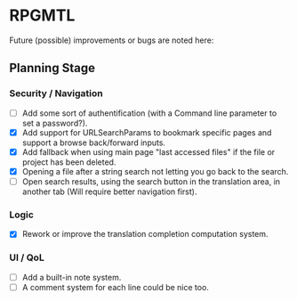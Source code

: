 # RPGMTL  
Future (possible) improvements or bugs are noted here:  
  
## Planning Stage  
  
### Security / Navigation  
- [ ] Add some sort of authentification (with a Command line parameter to set a password?).  
- [X] Add support for URLSearchParams to bookmark specific pages and support a browse back/forward inputs.  
- [x] Add fallback when using main page "last accessed files" if the file or project has been deleted.  
- [X] Opening a file after a string search not letting you go back to the search.  
- [ ] Open search results, using the search button in the translation area, in another tab (Will require better navigation first).  
  
### Logic  
  
- [x] Rework or improve the translation completion computation system.  
  
### UI / QoL  
  
- [ ] Add a built-in note system.  
- [ ] A comment system for each line could be nice too.  